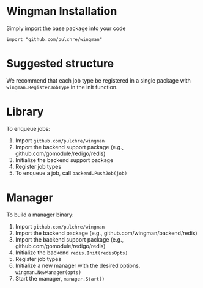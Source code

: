 # Wingman Installation

Simply import the base package into your code

`import "github.com/pulchre/wingman"`

# Suggested structure

We recommend that each job type be registered in a single package with
`wingman.RegisterJobType` in the init function.

# Library

To enqueue jobs:
1. Import `github.com/pulchre/wingman`
1. Import the backend support package (e.g., github.com/gomodule/redigo/redis)
1. Initialize the backend support package
1. Register job types
1. To enqueue a job, call `backend.PushJob(job)`

# Manager

To build a manager binary:
1. Import `github.com/pulchre/wingman`
1. Import the backend package (e.g., github.com/wingman/backend/redis)
1. Import the backend support package (e.g., github.com/gomodule/redigo/redis)
1. Initialize the backend `redis.Init(redisOpts)`
1. Register job types
1. Initialize a new manager with the desired options,
   `wingman.NewManager(opts)`
1. Start the manager, `manager.Start()`
